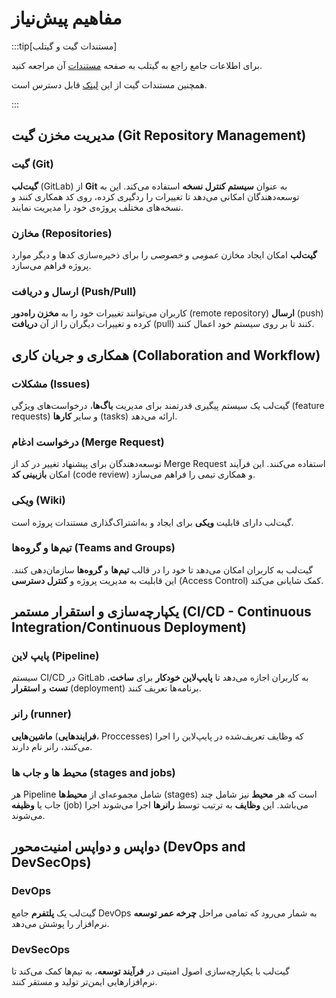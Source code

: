 # مفاهیم پیش‌نیاز

:::tip[مستندات گیت و گیتلب]

برای اطلاعات جامع راجع به گیتلب به صفحه [مستندات](https://docs.gitlab.com/) آن مراجعه کنید.

همچنین مستندات گیت از این [لینک](https://git-scm.com/doc) قابل دسترس است.

:::

## مدیریت مخزن گیت (Git Repository Management)

### گیت (Git)

**گیت‌لب** (GitLab) از **Git** به عنوان **سیستم کنترل نسخه** استفاده می‌کند. این به توسعه‌دهندگان امکانی می‌دهد تا تغییرات را ردگیری کرده، روی کد همکاری کنند و نسخه‌های مختلف پروژه‌ی خود را مدیریت نمایند.

### مخازن (Repositories)

**گیت‌لب** امکان ایجاد مخازن _عمومی_ و _خصوصی_ را برای ذخیره‌سازی کدها و دیگر موارد پروژه فراهم می‌سازد.

### ارسال و دریافت (Push/Pull)

کاربران می‌توانند تغییرات خود را به **مخزن راه‌دور** (remote repository) **ارسال** (push) کرده و تغییرات دیگران را از آن **دریافت** (pull) کنند تا بر روی سیستم خود اعمال کنند.

## همکاری و جریان کاری (Collaboration and Workflow)

### مشکلات (Issues)

گیت‌لب یک سیستم پیگیری قدرتمند برای مدیریت **باگ‌ها**، درخواست‌های ویژگی (feature requests) و سایر **کارها** (tasks) ارائه می‌دهد.

### درخواست ادغام (Merge Request)

توسعه‌دهندگان برای پیشنهاد تغییر در کد از Merge Request استفاده می‌کنند. این فرآیند امکان **بازبینی کد** (code review) و همکاری تیمی را فراهم می‌سازد.

### ویکی‌ (Wiki)

گیت‌لب دارای قابلیت **ویکی** برای ایجاد و به‌اشتراک‌گذاری مستندات پروژه است.

### تیم‌ها و گروه‌ها (Teams and Groups)

گیت‌لب به کاربران امکان می‌دهد تا خود را در قالب **تیم‌ها** و **گروه‌ها** سازمان‌دهی کنند. این قابلیت به مدیریت پروژه و **کنترل دسترسی** (Access Control) کمک شایانی می‌کند.

## یکپارچه‌سازی و استقرار مستمر (CI/CD - Continuous Integration/Continuous Deployment)

### پایپ لاین (Pipeline)

سیستم CI/CD در GitLab به کاربران اجازه می‌دهد تا **پایپ‌لاین خودکار** برای **ساخت**، **تست** و **استقرار** (deployment) برنامه‌ها تعریف کنند.

### رانر (runner)

**ماشین‌هایی** (**فرایندهایی**، Proccesses) که وظایف تعریف‌شده در پایپ‌لاین را اجرا می‌کنند، رانر نام دارند.

### محیط ها و جاب ها (stages and jobs)

هر Pipeline شامل مجموعه‌ای از **محیط‌ها** (stages) است که هر **محیط** نیز شامل چند جاب یا **وظیفه** (job) می‌باشد. این **وظایف** به ترتیب توسط **رانرها** اجرا می‌شوند اجرا می‌شوند.

## دواپس و دواپس امنیت‌محور (DevOps and DevSecOps)

### DevOps

گیت‌لب یک **پلتفرم** جامع DevOps به شمار می‌رود که تمامی مراحل **چرخه عمر توسعه** نرم‌افزار را پوشش می‌دهد.

### DevSecOps

گیت‌لب با یکپارچه‌سازی اصول امنیتی در **فرآیند توسعه**، به تیم‌ها کمک می‌کند تا نرم‌افزارهایی ایمن‌تر تولید و مستقر کنند.

